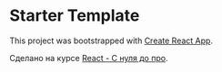 # Starter Template

This project was bootstrapped with [Create React App](https://github.com/facebook/create-react-app).

Сделано на курсе [React - С нуля до про](https://tocode.ru/courses/react-s-nulya-do-pro/).
